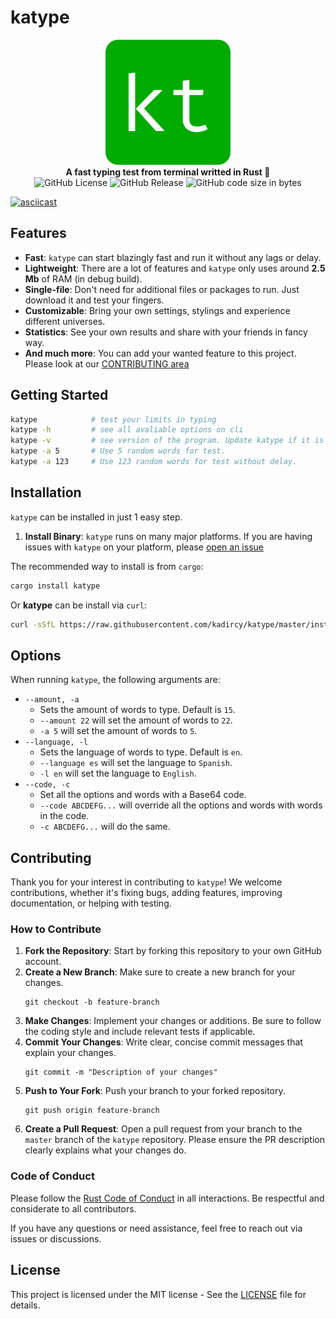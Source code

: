 # katype

<p align="center">
    <img height="200px" alt="Katype Logo" src="./assets/logo.png" />
    <br>
    <strong>A fast typing test from terminal writted in Rust 🦀</strong>
    <br>
    <img alt="GitHub License" src="https://img.shields.io/github/license/kadircy/katype">
    <img alt="GitHub Release" src="https://img.shields.io/github/v/release/kadircy/katype">
    <img alt="GitHub code size in bytes" src="https://img.shields.io/github/languages/code-size/kadircy/katype">
</p>

[![asciicast](https://asciinema.org/a/6RccCcS2xqrZ39DFaMxWQFYF7.svg)](https://asciinema.org/a/6RccCcS2xqrZ39DFaMxWQFYF7)

## Features

- **Fast**: `katype` can start blazingly fast and run it without any lags or delay.
- **Lightweight**: There are a lot of features and `katype` only uses around **2.5 Mb** of RAM (in debug build).
- **Single-file**: Don't need for additional files or packages to run. Just download it and test your fingers.
- **Customizable**: Bring your own settings, stylings and experience different universes.
- **Statistics**: See your own results and share with your friends in fancy way.
- **And much more**: You can add your wanted feature to this project. Please look at our [CONTRIBUTING area](#contributing)

## Getting Started

```bash
katype            # test your limits in typing
katype -h         # see all avaliable options on cli
katype -v         # see version of the program. Update katype if it is old.
katype -a 5       # Use 5 random words for test.
katype -a 123     # Use 123 random words for test without delay.
```

## Installation
`katype` can be installed in just 1 easy step.

1. **Install Binary**:
`katype` runs on many major platforms. If you are having issues with `katype` on your platform, please [open an issue](https://github.com/kadircy/katype/issues/new)

The recommended way to install is from `cargo`:

```bash
cargo install katype
```

Or **katype** can be install via `curl`:

```bash
curl -sSfL https://raw.githubusercontent.com/kadircy/katype/master/install.sh | sh
```

## Options

When running `katype`, the following arguments are:
- `--amount, -a`
  * Sets the amount of words to type. Default is `15`.
  * `--amount 22` will set the amount of words to `22`.
  * `-a 5` will set the amount of words to `5`.
- `--language, -l`
  * Sets the language of words to type. Default is `en`.
  * `--language es` will set the language to `Spanish`.
  * `-l en` will set the language to `English`.
- `--code, -c`
  * Set all the options and words with a Base64 code.
  * `--code ABCDEFG...` will override all the options and words with words in the code.
  * `-c ABCDEFG...` will do the same.

## Contributing

Thank you for your interest in contributing to `katype`! We welcome contributions, whether it's fixing bugs, adding features, improving documentation, or helping with testing.

### How to Contribute

1. **Fork the Repository**: Start by forking this repository to your own GitHub account.
2. **Create a New Branch**: Make sure to create a new branch for your changes.
   ```
   git checkout -b feature-branch
   ```
3. **Make Changes**: Implement your changes or additions. Be sure to follow the coding style and include relevant tests if applicable.
4. **Commit Your Changes**: Write clear, concise commit messages that explain your changes.
   ```
   git commit -m "Description of your changes"
   ```
5. **Push to Your Fork**: Push your branch to your forked repository.
   ```
   git push origin feature-branch
   ```
6. **Create a Pull Request**: Open a pull request from your branch to the `master` branch of the `katype` repository. Please ensure the PR description clearly explains what your changes do.

### Code of Conduct

Please follow the [Rust Code of Conduct](https://www.rust-lang.org/policies/conduct) in all interactions. Be respectful and considerate to all contributors.

If you have any questions or need assistance, feel free to reach out via issues or discussions.

## License
This project is licensed under the MIT license - See the [LICENSE](./LICENSE) file for details.
